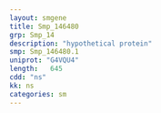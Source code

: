 ```yaml
---
layout: smgene
title: Smp_146480
grp: Smp_14
description: "hypothetical protein"
smp: Smp_146480.1
uniprot: "G4VQU4"
length:   645
cdd: "ns"
kk: ns
categories: sm
---
```

